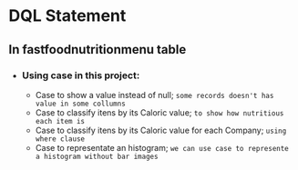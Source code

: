 # DQL Statement
## In fastfoodnutritionmenu table

* ### __Using case in this project:__
    * Case to show a value instead of null; `some records doesn't has value in some collumns`
    * Case to classify itens by its Caloric value; `to show how nutritious each item is`
    * Case to classify itens by its Caloric value for each Company; `using where clause`
    * Case to representate an histogram; `we can use case to represente a histogram without bar images`